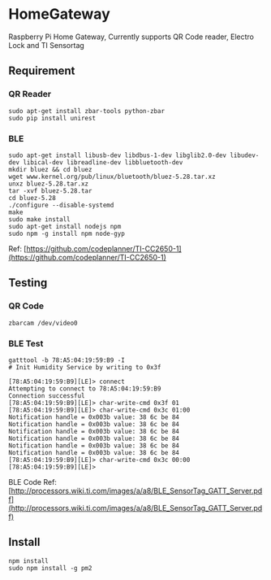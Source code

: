 # HomeGateway

Raspberry Pi Home Gateway, Currently supports QR Code reader, Electro Lock and TI Sensortag

Requirement
---

### QR Reader

```
sudo apt-get install zbar-tools python-zbar
sudo pip install unirest
```

### BLE

```
sudo apt-get install libusb-dev libdbus-1-dev libglib2.0-dev libudev-dev libical-dev libreadline-dev libbluetooth-dev
mkdir bluez && cd bluez
wget www.kernel.org/pub/linux/bluetooth/bluez-5.28.tar.xz
unxz bluez-5.28.tar.xz
tar -xvf bluez-5.28.tar
cd bluez-5.28
./configure --disable-systemd
make
sudo make install
sudo apt-get install nodejs npm
sudo npm -g install npm node-gyp
```

Ref: [https://github.com/codeplanner/TI-CC2650-1](https://github.com/codeplanner/TI-CC2650-1)

Testing
---

### QR Code
```
zbarcam /dev/video0
```

### BLE Test

```
gatttool -b 78:A5:04:19:59:B9 -I
# Init Humidity Service by writing to 0x3f

```
```
[78:A5:04:19:59:B9][LE]> connect
Attempting to connect to 78:A5:04:19:59:B9
Connection successful
[78:A5:04:19:59:B9][LE]> char-write-cmd 0x3f 01
[78:A5:04:19:59:B9][LE]> char-write-cmd 0x3c 01:00
Notification handle = 0x003b value: 38 6c be 84
Notification handle = 0x003b value: 38 6c be 84
Notification handle = 0x003b value: 38 6c be 84
Notification handle = 0x003b value: 38 6c be 84
Notification handle = 0x003b value: 38 6c be 84
Notification handle = 0x003b value: 38 6c be 84
[78:A5:04:19:59:B9][LE]> char-write-cmd 0x3c 00:00
[78:A5:04:19:59:B9][LE]>
```
BLE Code Ref: [http://processors.wiki.ti.com/images/a/a8/BLE_SensorTag_GATT_Server.pdf](http://processors.wiki.ti.com/images/a/a8/BLE_SensorTag_GATT_Server.pdf)

Install
---

```
npm install
sudo npm install -g pm2
```
